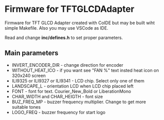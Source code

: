 # Firmware for TFTGLCDAdapter

Firmware for TFT GLCD Adapter created with CoIDE but may be built wiht simple Makefile. Also you may use VSCode as IDE.

Read and change **inc/defines.h** to set proper parameters.

## Main parameters
* INVERT_ENCODER_DIR            - change direction for encoder
* WITHOUT_HEAT_ICO              - if you want see "FAN %" text insted heat icon on 320x240 screen
* ILI9325 or ILI9327 or ILI9341 - LCD chip. Select only one of them
* LANDSCAPE_L                   - orientation LCD when LCD chip placed left
* FONT                          - font for text. Courier_New_Bold or LiberationMono
* CHAR_WIDTH and CHAR_HEIGTH    - font size
* BUZ_FREQ_MP                   - buzzer frequency multiplier. Change to get more suitable tones
* LOGO_FREQ                     - buzzer frequency for start logo
